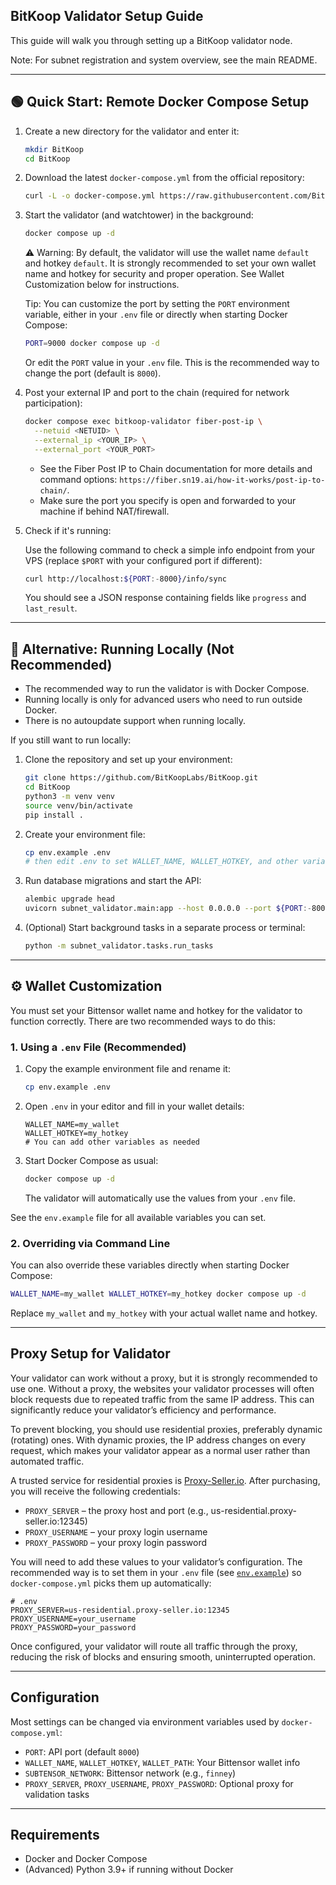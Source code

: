 ## BitKoop Validator Setup Guide

This guide will walk you through setting up a BitKoop validator node.

Note: For subnet registration and system overview, see the main README.

---

## 🟢 Quick Start: Remote Docker Compose Setup

1. Create a new directory for the validator and enter it:

   ```sh
   mkdir BitKoop
   cd BitKoop
   ```

2. Download the latest `docker-compose.yml` from the official repository:

   ```sh
   curl -L -o docker-compose.yml https://raw.githubusercontent.com/BitKoopLabs/BitKoop/main/docker-compose.yml
   ```

3. Start the validator (and watchtower) in the background:

   ```sh
   docker compose up -d
   ```

   ⚠️ Warning: By default, the validator will use the wallet name `default` and hotkey `default`. It is strongly recommended to set your own wallet name and hotkey for security and proper operation. See Wallet Customization below for instructions.

   Tip: You can customize the port by setting the `PORT` environment variable, either in your `.env` file or directly when starting Docker Compose:

   ```sh
   PORT=9000 docker compose up -d
   ```

   Or edit the `PORT` value in your `.env` file. This is the recommended way to change the port (default is `8000`).

4. Post your external IP and port to the chain (required for network participation):

   ```sh
   docker compose exec bitkoop-validator fiber-post-ip \
     --netuid <NETUID> \
     --external_ip <YOUR_IP> \
     --external_port <YOUR_PORT>
   ```

   - See the Fiber Post IP to Chain documentation for more details and command options: `https://fiber.sn19.ai/how-it-works/post-ip-to-chain/`.
   - Make sure the port you specify is open and forwarded to your machine if behind NAT/firewall.

5. Check if it's running:

   Use the following command to check a simple info endpoint from your VPS (replace `$PORT` with your configured port if different):

   ```sh
   curl http://localhost:${PORT:-8000}/info/sync
   ```

   You should see a JSON response containing fields like `progress` and `last_result`.

---

## 🛑 Alternative: Running Locally (Not Recommended)

- The recommended way to run the validator is with Docker Compose.
- Running locally is only for advanced users who need to run outside Docker.
- There is no autoupdate support when running locally.

If you still want to run locally:

1. Clone the repository and set up your environment:

   ```sh
   git clone https://github.com/BitKoopLabs/BitKoop.git
   cd BitKoop
   python3 -m venv venv
   source venv/bin/activate
   pip install .
   ```

2. Create your environment file:

   ```sh
   cp env.example .env
   # then edit .env to set WALLET_NAME, WALLET_HOTKEY, and other variables
   ```

3. Run database migrations and start the API:

   ```sh
   alembic upgrade head
   uvicorn subnet_validator.main:app --host 0.0.0.0 --port ${PORT:-8000}
   ```

4. (Optional) Start background tasks in a separate process or terminal:

   ```sh
   python -m subnet_validator.tasks.run_tasks
   ```

---

## ⚙️ Wallet Customization

You must set your Bittensor wallet name and hotkey for the validator to function correctly. There are two recommended ways to do this:

### 1. Using a `.env` File (Recommended)

1. Copy the example environment file and rename it:

   ```sh
   cp env.example .env
   ```

2. Open `.env` in your editor and fill in your wallet details:

   ```env
   WALLET_NAME=my_wallet
   WALLET_HOTKEY=my_hotkey
   # You can add other variables as needed
   ```

3. Start Docker Compose as usual:

   ```sh
   docker compose up -d
   ```

   The validator will automatically use the values from your `.env` file.

See the `env.example` file for all available variables you can set.

### 2. Overriding via Command Line

You can also override these variables directly when starting Docker Compose:

```sh
WALLET_NAME=my_wallet WALLET_HOTKEY=my_hotkey docker compose up -d
```

Replace `my_wallet` and `my_hotkey` with your actual wallet name and hotkey.

---

## Proxy Setup for Validator

Your validator can work without a proxy, but it is strongly recommended to use one. Without a proxy, the websites your validator processes will often block requests due to repeated traffic from the same IP address. This can significantly reduce your validator’s efficiency and performance.

To prevent blocking, you should use residential proxies, preferably dynamic (rotating) ones. With dynamic proxies, the IP address changes on every request, which makes your validator appear as a normal user rather than automated traffic.

A trusted service for residential proxies is [Proxy-Seller.io](https://proxy-seller.io). After purchasing, you will receive the following credentials:

- `PROXY_SERVER` – the proxy host and port (e.g., us-residential.proxy-seller.io:12345)
- `PROXY_USERNAME` – your proxy login username
- `PROXY_PASSWORD` – your proxy login password

You will need to add these values to your validator’s configuration. The recommended way is to set them in your `.env` file (see [`env.example`](../env.example)) so `docker-compose.yml` picks them up automatically:

```env
# .env
PROXY_SERVER=us-residential.proxy-seller.io:12345
PROXY_USERNAME=your_username
PROXY_PASSWORD=your_password
```

Once configured, your validator will route all traffic through the proxy, reducing the risk of blocks and ensuring smooth, uninterrupted operation.

---

## Configuration

Most settings can be changed via environment variables used by `docker-compose.yml`:

- `PORT`: API port (default `8000`)
- `WALLET_NAME`, `WALLET_HOTKEY`, `WALLET_PATH`: Your Bittensor wallet info
- `SUBTENSOR_NETWORK`: Bittensor network (e.g., `finney`)
- `PROXY_SERVER`, `PROXY_USERNAME`, `PROXY_PASSWORD`: Optional proxy for validation tasks

---

## Requirements

- Docker and Docker Compose
- (Advanced) Python 3.9+ if running without Docker



